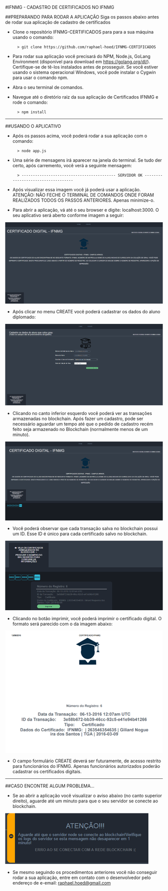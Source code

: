 #IFNMG - CADASTRO DE CERTIFICADOS NO IFNMG

##PREPARANDO PARA RODAR A APLICAÇÃO
Siga os passos abaixo antes de rodar sua aplicação de cadastro de certificados
- Clone o repositório IFNMG-CERTIFICADOS para para a sua máquina usando o comando: 

        > git clone https://github.com/raphael-hoed/IFNMG-CERTIFICADOS

- Para rodar sua aplicação você precisará do NPM, Node.js, GoLang Environment (disponível para download em https://golang.org/dl/). Certifique-se de tê-los instalados antes de prosseguir. Se você estiver usando o sistema operacional Windows, você pode instalar o Cygwin  para usar o comando npm.
- Abra o seu terminal de comandos. 
- Navegue até o diretório raiz da sua aplicação de Certificados IFNMG e rode o comando: 

        > npm install
        
***

##USANDO O APLICATIVO
- Após os passos acima, você poderá rodar a sua aplicação com o comando:

        > node app.js

- Uma série de mensagens irá aparecer na janela do terminal. Se tudo der certo, após carremento, você verá a seguinte mensagem:

        > ------------------------------------------ SERVIDOR OK -----------------------------------
- Após visualizar essa imagem você já poderá usar a aplicação. ATENÇÃO: NÃO FECHE O TERMINAL DE COMANDOS ONDE FORAM REALIZADOS TODOS OS PASSOS ANTERIORES. Apenas minimize-o.
- Para abrir a aplicação, vá até o seu browser e digite: localhost:3000. O seu aplicativo será aberto conforme imagem a seguir:

![](/tutorial_imagens/imagem1.png)
		
- Após clicar no menu CREATE você poderá cadastrar os dados do aluno diplomado:

![](/tutorial_imagens/imagem2.png)
 
- Clicando no canto inferior esquerdo você poderá ver as transações armazenadas no blockchain. Após fazer um cadastro, pode ser necessário aguardar um tempo até que o pedido de cadastro recém feito seja armazenado no Blockchain (normalmente menos de um minuto).

![](/tutorial_imagens/imagem3.png)

- Você poderá observar que cada transação salva no blockchain possui um ID. Esse ID é único para cada certificado salvo no blockchain.

![](/tutorial_imagens/imagem4.png)

- Clicando no botão imprimir, você poderá imprimir o certificado digital. O formato será parecido com o da imagem abaixo:

![](/tutorial_imagens/imagem6.png) 

- O campo formulário CREATE deverá ser futuramente, de acesso restrito para funcionários do IFNMG. Apenas funcionários autorizados poderão cadastrar os certificados digitais.

***

##CASO ENCONTRE ALGUM PROBLEMA...

- Se ao abrir a aplicação você visualizar o aviso abaixo (no canto superior direito), aguarde até um minuto para que o seu servidor se conecte ao blockchain.

![](/tutorial_imagens/imagem5.png)

- Se mesmo seguindo os procedimentos anteriores você não conseguir rodar a sua aplicação, entre em contato com o desenvolvedor pelo endereço de e-email: raphael.hoed@gmail.com
